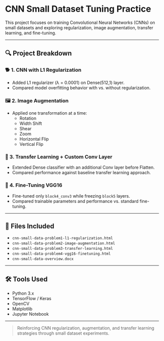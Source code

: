 # CNN Small Dataset Tuning Practice

This project focuses on training Convolutional Neural Networks (CNNs) on small datasets and exploring regularization, image augmentation, transfer learning, and fine-tuning.

---

## 🔍 Project Breakdown

### 🐕 1. CNN with L1 Regularization
- Added L1 regularizer (λ = 0.0001) on Dense(512,1) layer.
- Compared model overfitting behavior with vs. without regularization.

### 🖼️ 2. Image Augmentation
- Applied one transformation at a time:
  - Rotation
  - Width Shift
  - Shear
  - Zoom
  - Horizontal Flip
  - Vertical Flip

### 🧠 3. Transfer Learning + Custom Conv Layer
- Extended Dense classifier with an additional Conv layer before Flatten.
- Compared performance against baseline transfer learning approach.

### 🎨 4. Fine-Tuning VGG16
- Fine-tuned only `block4_conv3` while freezing `block5` layers.
- Compared trainable parameters and performance vs. standard fine-tuning.

---

## 📁 Files Included

- `cnn-small-data-problem1-l1-regularization.html`
- `cnn-small-data-problem2-image-augmentation.html`
- `cnn-small-data-problem3-transfer-learning.html`
- `cnn-small-data-problem4-vgg16-finetuning.html`
- `cnn-small-data-overview.docx`

---

## 🛠 Tools Used

- Python 3.x
- TensorFlow / Keras
- OpenCV
- Matplotlib
- Jupyter Notebook

---

> Reinforcing CNN regularization, augmentation, and transfer learning strategies through small dataset experiments.
